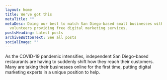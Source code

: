 ```yaml
---
layout: home
title: We've got this
metaTitle: ""
metaDesc: Doing our best to match San Diego-based small businesses with
  volunteers providing free digital marketing services.
postsHeading: Latest posts
archiveButtonText: See all posts
socialImage: ""
---
```

As the COVID-19 pandemic intensifies, independent San Diego-based restaurants are having to suddenly shift how they reach their customers. Many are taking their businesses online for the first time, putting digital marketing experts in a unique position to help.